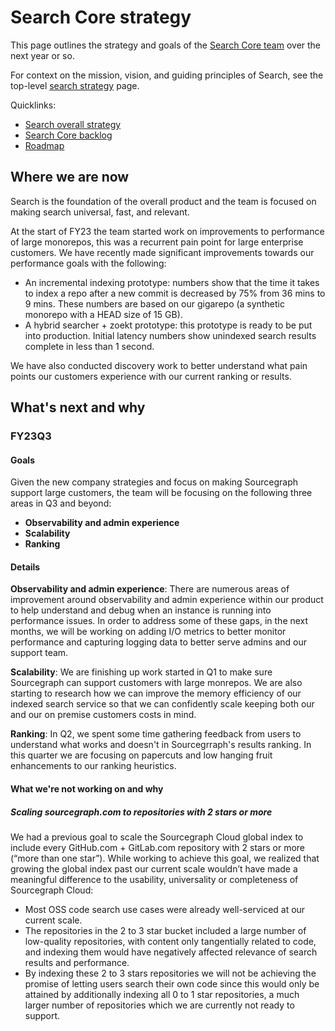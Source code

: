 # Search Core strategy

This page outlines the strategy and goals of the [Search Core team](../../../departments/engineering/teams/search/core.md) over the next year or so.

For context on the mission, vision, and guiding principles of Search, see the top-level [search strategy](index.md) page.

Quicklinks:

- [Search overall strategy](../index.md)
- [Search Core backlog](https://github.com/sourcegraph/sourcegraph/issues?q=is%3Aopen+is%3Aissue+label%3Ateam%2Fsearch-core)
- [Roadmap](https://docs.google.com/document/d/1XNrbBtkS8_lsjKxV8zvNfb1sn1Ug9Zhc24LFLCOa-Ic/edit?usp=sharing)

## Where we are now

Search is the foundation of the overall product and the team is focused on making search universal, fast, and relevant.

At the start of FY23 the team started work on improvements to performance of large monorepos, this was a recurrent pain point for large enterprise customers. We have recently made significant improvements towards our performance goals with the following:

- An incremental indexing prototype: numbers show that the time it takes to index a repo after a new commit is decreased by 75% from 36 mins to 9 mins. These numbers are based on our gigarepo (a synthetic monorepo with a HEAD size of 15 GB).
- A hybrid searcher + zoekt prototype: this prototype is ready to be put into production. Initial latency numbers show unindexed search results complete in less than 1 second.

We have also conducted discovery work to better understand what pain points our customers experience with our current ranking or results.

## What's next and why

### FY23Q3

#### Goals

Given the new company strategies and focus on making Sourcegraph support large customers, the team will be focusing on the following three areas in Q3 and beyond:

- **Observability and admin experience**
- **Scalability**
- **Ranking**

#### Details

**Observability and admin experience**: There are numerous areas of improvement around observability and admin experience within our product to help understand and debug when an instance is running into performance issues. In order to address some of these gaps, in the next months, we will be working on adding I/O metrics to better monitor performance and capturing logging data to better serve admins and our support team.

**Scalability**: We are finishing up work started in Q1 to make sure Sourcegraph can support customers with large monrepos. We are also starting to research how we can improve the memory efficiency of our indexed search service so that we can confidently scale keeping both our and our on premise customers costs in mind.

**Ranking**: In Q2, we spent some time gathering feedback from users to understand what works and doesn't in Sourcegrraph's results ranking. In this quarter we are focusing on papercuts and low hanging fruit enhancements to our ranking heuristics.

#### What we're not working on and why

##### Scaling sourcegraph.com to repositories with 2 stars or more

We had a previous goal to scale the Sourcegraph Cloud global index to include every GitHub.com + GitLab.com repository with 2 stars or more (“more than one star”). While working to achieve this goal, we realized that growing the global index past our current scale wouldn’t have made a meaningful difference to the usability, universality or completeness of Sourcegraph Cloud:

- Most OSS code search use cases were already well-serviced at our current scale.
- The repositories in the 2 to 3 star bucket included a large number of low-quality repositories, with content only tangentially related to code, and indexing them would have negatively affected relevance of search results and performance.
- By indexing these 2 to 3 stars repositories we will not be achieving the promise of letting users search their own code since this would only be attained by additionally indexing all 0 to 1 star repositories, a much larger number of repositories which we are currently not ready to support.

